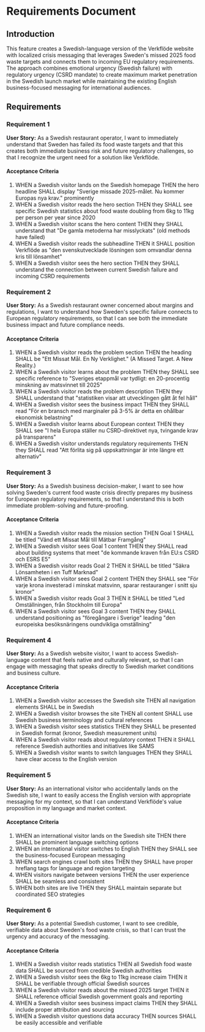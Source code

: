 # Requirements Document

## Introduction

This feature creates a Swedish-language version of the Verkflöde website with localized crisis messaging that leverages Sweden's missed 2025 food waste targets and connects them to incoming EU regulatory requirements. The approach combines emotional urgency (Swedish failure) with regulatory urgency (CSRD mandate) to create maximum market penetration in the Swedish launch market while maintaining the existing English business-focused messaging for international audiences.

## Requirements

### Requirement 1

**User Story:** As a Swedish restaurant operator, I want to immediately understand that Sweden has failed its food waste targets and that this creates both immediate business risk and future regulatory challenges, so that I recognize the urgent need for a solution like Verkflöde.

#### Acceptance Criteria

1. WHEN a Swedish visitor lands on the Swedish homepage THEN the hero headline SHALL display "Sverige missade 2025-målet. Nu kommer Europas nya krav." prominently
2. WHEN a Swedish visitor reads the hero section THEN they SHALL see specific Swedish statistics about food waste doubling from 6kg to 11kg per person per year since 2020
3. WHEN a Swedish visitor scans the hero content THEN they SHALL understand that "De gamla metoderna har misslyckats" (old methods have failed)
4. WHEN a Swedish visitor reads the subheadline THEN it SHALL position Verkflöde as "den svenskutvecklade lösningen som omvandlar denna kris till lönsamhet"
5. WHEN a Swedish visitor sees the hero section THEN they SHALL understand the connection between current Swedish failure and incoming CSRD requirements

### Requirement 2

**User Story:** As a Swedish restaurant owner concerned about margins and regulations, I want to understand how Sweden's specific failure connects to European regulatory requirements, so that I can see both the immediate business impact and future compliance needs.

#### Acceptance Criteria

1. WHEN a Swedish visitor reads the problem section THEN the heading SHALL be "Ett Missat Mål. En Ny Verklighet." (A Missed Target. A New Reality.)
2. WHEN a Swedish visitor learns about the problem THEN they SHALL see specific reference to "Sveriges etappmål var tydligt: en 20-procentig minskning av matsvinnet till 2025"
3. WHEN a Swedish visitor reads the problem description THEN they SHALL understand that "statistiken visar att utvecklingen gått åt fel håll"
4. WHEN a Swedish visitor sees the business impact THEN they SHALL read "För en bransch med marginaler på 3-5% är detta en ohållbar ekonomisk belastning"
5. WHEN a Swedish visitor learns about European context THEN they SHALL see "I hela Europa ställer nu CSRD-direktivet nya, tvingande krav på transparens"
6. WHEN a Swedish visitor understands regulatory requirements THEN they SHALL read "Att förlita sig på uppskattningar är inte längre ett alternativ"

### Requirement 3

**User Story:** As a Swedish business decision-maker, I want to see how solving Sweden's current food waste crisis directly prepares my business for European regulatory requirements, so that I understand this is both immediate problem-solving and future-proofing.

#### Acceptance Criteria

1. WHEN a Swedish visitor reads the mission section THEN Goal 1 SHALL be titled "Vänd ett Missat Mål till Mätbar Framgång"
2. WHEN a Swedish visitor sees Goal 1 content THEN they SHALL read about building systems that meet "de kommande kraven från EU:s CSRD och ESRS E5"
3. WHEN a Swedish visitor reads Goal 2 THEN it SHALL be titled "Säkra Lönsamheten i en Tuff Marknad"
4. WHEN a Swedish visitor sees Goal 2 content THEN they SHALL see "För varje krona investerad i minskat matsvinn, sparar restauranger i snitt sju kronor"
5. WHEN a Swedish visitor reads Goal 3 THEN it SHALL be titled "Led Omställningen, från Stockholm till Europa"
6. WHEN a Swedish visitor sees Goal 3 content THEN they SHALL understand positioning as "föregångare i Sverige" leading "den europeiska besöksnäringens oundvikliga omställning"

### Requirement 4

**User Story:** As a Swedish website visitor, I want to access Swedish-language content that feels native and culturally relevant, so that I can engage with messaging that speaks directly to Swedish market conditions and business culture.

#### Acceptance Criteria

1. WHEN a Swedish visitor accesses the Swedish site THEN all navigation elements SHALL be in Swedish
2. WHEN a Swedish visitor browses the site THEN all content SHALL use Swedish business terminology and cultural references
3. WHEN a Swedish visitor sees statistics THEN they SHALL be presented in Swedish format (kronor, Swedish measurement units)
4. WHEN a Swedish visitor reads about regulatory context THEN it SHALL reference Swedish authorities and initiatives like SAMS
5. WHEN a Swedish visitor wants to switch languages THEN they SHALL have clear access to the English version

### Requirement 5

**User Story:** As an international visitor who accidentally lands on the Swedish site, I want to easily access the English version with appropriate messaging for my context, so that I can understand Verkflöde's value proposition in my language and market context.

#### Acceptance Criteria

1. WHEN an international visitor lands on the Swedish site THEN there SHALL be prominent language switching options
2. WHEN an international visitor switches to English THEN they SHALL see the business-focused European messaging
3. WHEN search engines crawl both sites THEN they SHALL have proper hreflang tags for language and region targeting
4. WHEN visitors navigate between versions THEN the user experience SHALL be seamless and consistent
5. WHEN both sites are live THEN they SHALL maintain separate but coordinated SEO strategies

### Requirement 6

**User Story:** As a potential Swedish customer, I want to see credible, verifiable data about Sweden's food waste crisis, so that I can trust the urgency and accuracy of the messaging.

#### Acceptance Criteria

1. WHEN a Swedish visitor reads statistics THEN all Swedish food waste data SHALL be sourced from credible Swedish authorities
2. WHEN a Swedish visitor sees the 6kg to 11kg increase claim THEN it SHALL be verifiable through official Swedish sources
3. WHEN a Swedish visitor reads about the missed 2025 target THEN it SHALL reference official Swedish government goals and reporting
4. WHEN a Swedish visitor sees business impact claims THEN they SHALL include proper attribution and sourcing
5. WHEN a Swedish visitor questions data accuracy THEN sources SHALL be easily accessible and verifiable